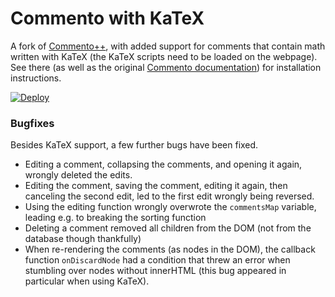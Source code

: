 # Commento with KaTeX

A fork of [Commento++](https://github.com/souramoo/commentoplusplus), with added support for comments that contain math written with KaTeX (the KaTeX scripts need to be loaded on the webpage). See there (as well as the original [Commento documentation](https://docs.commento.io/)) for installation instructions.

[![Deploy](https://www.herokucdn.com/deploy/button.svg)](https://heroku.com/deploy?template=https://github.com/cxdorn/commento-with-katex)

### Bugfixes

Besides KaTeX support, a few further bugs have been fixed.

- Editing a comment, collapsing the comments, and opening it again, wrongly deleted the edits.
- Editing the comment, saving the comment, editing it again, then canceling the second edit, led to the first edit wrongly being reversed.
- Using the editing function wrongly overwrote the `commentsMap` variable, leading e.g. to breaking the sorting function
- Deleting a comment removed all children from the DOM (not from the database though thankfully)
- When re-rendering the comments (as nodes in the DOM), the callback function `onDiscardNode` had a condition that threw an error when stumbling over nodes without innerHTML (this bug appeared in particular when using KaTeX).
